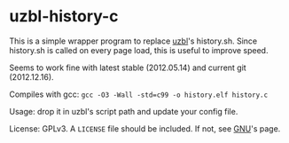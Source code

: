 # uzbl-history-c

This is a simple wrapper program to replace [uzbl]'s history.sh. Since
history.sh is called on every page load, this is useful to improve speed.

Seems to work fine with latest stable (2012.05.14) and current git
(2012.12.16).

Compiles with gcc:
`gcc -O3 -Wall -std=c99 -o history.elf history.c`

Usage: drop it in uzbl's script path and update your config file.

License: GPLv3. A `LICENSE` file should be included. If not, see [GNU]'s
page.

[uzbl]: http://www.uzbl.org/
[GNU]: https://www.gnu.org/licenses/gpl.html
